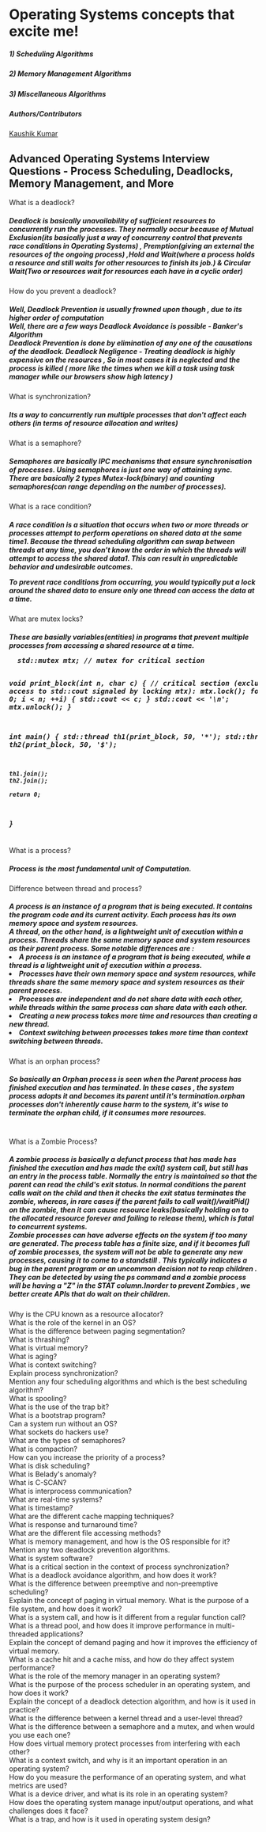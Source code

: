 # Operating Systems concepts that excite me!
<h5>1) Scheduling Algorithms</h5>
<h5>2) Memory Management Algorithms</h5>
<h5>3) Miscellaneous Algorithms</h5>
<h5> Authors/Contributors </h5>

[Kaushik Kumar](https://github.com/Kaushik268mlore)

## Advanced Operating Systems Interview Questions - Process Scheduling, Deadlocks, Memory Management, and More<br>
What is a deadlock?<br>
<h5>Deadlock is basically unavailability of sufficient resources to concurrently run the processes. They normally occur because of Mutual Exclusion(its basically just a way of concurreny control that prevents race conditions in Operating Systems) , Premption(giving an external the resources of the ongoing process) ,Hold and Wait(where a process holds a resource and still waits for other resources to finish its job.) & Circular Wait(Two or resources wait for resources each have in a cyclic order) </h5>
How do you prevent a deadlock?<br>
<h5>Well, Deadlock Prevention is usually frowned upon though , due to its higher order of computation <br>
Well, there are a few ways Deadlock Avoidance  is possible - Banker's Algorithm <br>
Deadlock Prevention is done by elimination of any one of the causations of the deadlock.
Deadlock Negligence - Treating deadlock is highly expensive on the resources , So in most cases it is neglected and the process is killed ( more like the times when we kill a task using task manager while our browsers show high latency )
</h5>
What is synchronization?<br>
<h5> Its a way to concurrently run multiple processes that don't affect each others (in terms of resource allocation and writes)
</h5>
What is a semaphore?<br>
<h5>Semaphores are basically IPC mechanisms that ensure synchronisation of processes. Using semaphores is just one way of attaining sync.<br>
There are basically 2 types Mutex-lock(binary) and counting semaphores(can range depending on the number of processes).</h5>
What is a race condition?<br>
<h5>
A race condition is a situation that occurs when two or more threads or processes attempt to perform operations on shared data at the same time1. Because the thread scheduling algorithm can swap between threads at any time, you don’t know the order in which the threads will attempt to access the shared data1. This can result in unpredictable behavior and undesirable outcomes.

To prevent race conditions from occurring, you would typically put a lock around the shared data to ensure only one thread can access the data at a time.
</h5>
What are mutex locks?<br>
<h5>These are basially variables(entities) in programs that prevent multiple processes from accessing a shared resource at a time.<br>
<pre>
  std::mutex mtx; // mutex for critical section

void print_block(int n, char c) {
    // critical section (exclusive access to std::cout signaled by locking mtx):
    mtx.lock();
    for (int i = 0; i < n; ++i) { std::cout << c; }
    std::cout << '\n';
    mtx.unlock();
}

int main() {
    std::thread th1(print_block, 50, '*');
    std::thread th2(print_block, 50, '$');

    th1.join();
    th2.join();

    return 0;
} </pre>
</h5>
What is a process?<br>
<h5>Process is the most fundamental unit of Computation.</h5>
Difference between thread and process?<br>
<h5>A process is an instance of a program that is being executed. It contains the program code and its current activity. Each process has its own memory space and system resources.<br>
A thread, on the other hand, is a lightweight unit of execution within a process. Threads share the same memory space and system resources as their parent process.
Some notable differences are :
<br><li>A process is an instance of a program that is being executed, while a thread is a lightweight unit of execution within a process.<br><li>
Processes have their own memory space and system resources, while threads share the same memory space and system resources as their parent process.<br><li>
Processes are independent and do not share data with each other, while threads within the same process can share data with each other.<br><li>
Creating a new process takes more time and resources than creating a new thread.<br><li>
Context switching between processes takes more time than context switching between threads.</h5>
What is an orphan process?<br>
<h5>So basically an Orphan process is seen when the Parent process has finished execution and has terminated. In these cases , the system process adopts it and becomes its parent until it's termination.orphan processes don't inherently cause harm to the system, it's wise to terminate the orphan child, if it consumes more resources. 
</h5><br>
What is a Zombie Process?<br>
<h5>A zombie process is basically a defunct process that has made has finished the execution and has made the exit() system call, but still has an entry in the process table.
Normally the entry is maintained so that the parent can read the child's exit status.
In normal conditions the parent calls wait on the child and then it checks the exit status terminates the zombie, whereas, in rare cases if the parent fails to call wait()/waitPid() on the zombie, then it can cause resource leaks(basically holding on to the allocated resource forever and failing to release them), which is fatal to concurrent systems.<br>
Zombie processes can have adverse effects on the system if too many are generated. The process table has a finite size, and if it becomes full of zombie processes, the system will not be able to generate any new processes, causing it to come to a standstill . This typically indicates a bug in the parent program or an uncommon decision not to reap children .<br>
They can be detected by using the ps command and a zombie process will be having a "Z" in the STAT column.Inorder to prevent Zombies , we better create APIs that do wait on their children.
</h5>
Why is the CPU known as a resource allocator?<br>
What is the role of the kernel in an OS?<br>
What is the difference between paging segmentation?<br>
What is thrashing?<br>
What is virtual memory?<br>
What is aging?<br>
What is context switching?<br>
Explain process synchronization?<br>
Mention any four scheduling algorithms and which is the best scheduling algorithm?<br>
What is spooling?<br>
What is the use of the trap bit?<br>
What is a bootstrap program?<br>
Can a system run without an OS?<br>
What sockets do hackers use?<br>
What are the types of semaphores?<br>
What is compaction?<br>
How can you increase the priority of a process?<br>
What is disk scheduling?<br>
What is Belady's anomaly?<br>
What is C-SCAN?<br>
What is interprocess communication?<br>
What are real-time systems?<br>
What is timestamp?<br>
What are the different cache mapping techniques?<br>
What is response and turnaround time?<br>
What are the different file accessing methods?<br>
What is memory management, and how is the OS responsible for it?<br>
Mention any two deadlock prevention algorithms.<br>
What is system software?<br>
What is a critical section in the context of process synchronization?<br>
What is a deadlock avoidance algorithm, and how does it work?<br>
What is the difference between preemptive and non-preemptive scheduling?<br>
Explain the concept of paging in virtual memory.
What is the purpose of a file system, and how does it work?<br>
What is a system call, and how is it different from a regular function call?<br>
What is a thread pool, and how does it improve performance in multi-threaded applications?<br>
Explain the concept of demand paging and how it improves the efficiency of virtual memory.<br>
What is a cache hit and a cache miss, and how do they affect system performance?<br>
What is the role of the memory manager in an operating system?<br>
What is the purpose of the process scheduler in an operating system, and how does it work?<br>
Explain the concept of a deadlock detection algorithm, and how is it used in practice?<br>
What is the difference between a kernel thread and a user-level thread?<br>
What is the difference between a semaphore and a mutex, and when would you use each one?<br>
How does virtual memory protect processes from interfering with each other?<br>
What is a context switch, and why is it an important operation in an operating system?<br>
How do you measure the performance of an operating system, and what metrics are used?<br>
What is a device driver, and what is its role in an operating system?<br>
How does the operating system manage input/output operations, and what challenges does it face?<br>
What is a trap, and how is it used in operating system design?<br>
